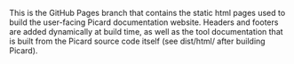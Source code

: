 This is the GitHub Pages branch that contains the static html pages used to build the user-facing Picard documentation website. Headers and footers are added dynamically at build time, as well as the tool documentation that is built from the Picard source code itself (see dist/html/ after building Picard).